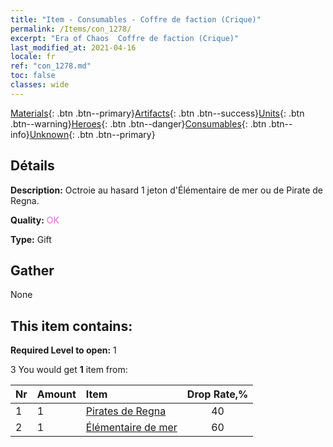 ```yaml
---
title: "Item - Consumables - Coffre de faction (Crique)"
permalink: /Items/con_1278/
excerpt: "Era of Chaos  Coffre de faction (Crique)"
last_modified_at: 2021-04-16
locale: fr
ref: "con_1278.md"
toc: false
classes: wide
---
```

 [Materials](/fr/Items/){: .btn .btn--primary}[Artifacts](/fr/Items/Artifacts/){: .btn .btn--success}[Units](/fr/Items/Units/){: .btn .btn--warning}[Heroes](/fr/Items/Heroes/){: .btn .btn--danger}[Consumables](/fr/Items/Consumables/){: .btn .btn--info}[Unknown](/fr/Items/Unknown/){: .btn .btn--primary}

## Détails
 **Description:** Octroie au hasard 1 jeton d'Élémentaire de mer ou de Pirate de Regna.

 **Quality:** <span style="color: #DA70D6">OK</span>

 **Type:** Gift

## Gather

  None

## This item contains:

 **Required Level to open:** 1

 3 You would get **1** item  from:

  | Nr | Amount |     Item    | Drop Rate,% |
  |:---|:-------|:------------|:---------:|
  | 1 | 1 | [Pirates de Regna](/fr/Items/unt_273/) | 40 | 
  | 2 | 1 | [Élémentaire de mer](/fr/Items/unt_275/) | 60 | 
